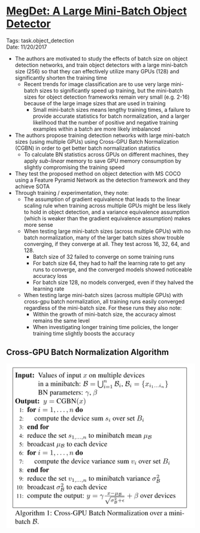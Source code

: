 # [MegDet: A Large Mini-Batch Object Detector](https://arxiv.org/abs/1711.07240)

Tags: task.object_detection  
Date: 11/20/2017  

- The authors are motivated to study the effects of batch size on object detection networks, and train object detectors with a large mini-batch size (256) so that they can effectively utilize many GPUs (128) and significantly shorten the training time
    - Recent trends for image classification are to use very large mini-batch sizes to significantly speed up training, but the mini-batch sizes for object detection frameworks remain very small (e.g. 2-16) because of the large image sizes that are used in training
        - Small mini-batch sizes means lengthy training times, a failure to provide accurate statistics for batch normalization, and a larger likelihood that the number of positive and negative training examples within a batch are more likely imbalanced
- The authors propose training detection networks with large mini-batch sizes (using multiple GPUs) using Cross-GPU Batch Normalization (CGBN) in order to get better batch normalization statistics
    - To calculate BN statistics across GPUs on different machines, they apply *sub-linear* memory to save GPU memory consumption by slightly compromising the training speed
- They test the proposed method on object detection with MS COCO using a Feature Pyramid Network as the detection framework and they achieve SOTA
- Through training / experimentation, they note:
    - The assumption of gradient equivalence that leads to the linear scaling rule when training across multiple GPUs might be less likely to hold in object detection, and a variance equivalence assumption (which is weaker than the gradient equivalence assumption) makes more sense
    - When testing large mini-batch sizes (across multiple GPUs) with no batch normalization, many of the larger batch sizes show trouble converging, if they converge at all. They test across 16, 32, 64, and 128.
        - Batch size of 32 failed to converge on some training runs
        - For batch size 64, they had to half the learning rate to get any runs to converge, and the converged models showed noticeable accuracy loss
        - For batch size 128, no models converged, even if they halved the learning rate
    - When testing large mini-batch sizes (across multiple GPUs) with cross-gpu batch normalization, all training runs easily converged regardless of the mini-batch size. For these runs they also note:
        - Within the growth of mini-batch size, the accuracy almost remains the same level
        - When investigating longer training time policies, the longer training time slightly boosts the accuracy

## Cross-GPU Batch Normalization Algorithm

![](./images/cross_gpu_bn.png)
